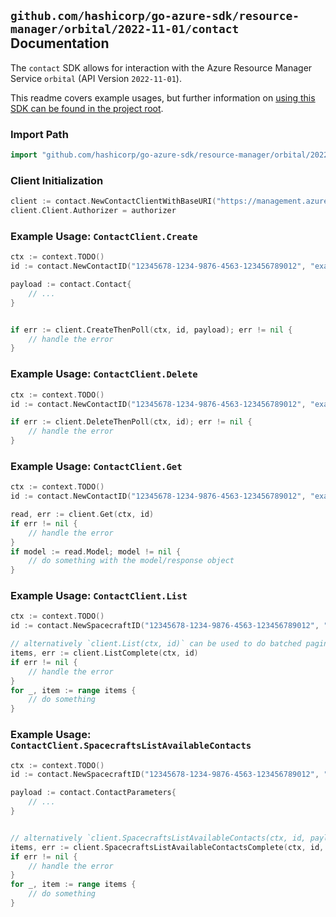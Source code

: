 
## `github.com/hashicorp/go-azure-sdk/resource-manager/orbital/2022-11-01/contact` Documentation

The `contact` SDK allows for interaction with the Azure Resource Manager Service `orbital` (API Version `2022-11-01`).

This readme covers example usages, but further information on [using this SDK can be found in the project root](https://github.com/hashicorp/go-azure-sdk/tree/main/docs).

### Import Path

```go
import "github.com/hashicorp/go-azure-sdk/resource-manager/orbital/2022-11-01/contact"
```


### Client Initialization

```go
client := contact.NewContactClientWithBaseURI("https://management.azure.com")
client.Client.Authorizer = authorizer
```


### Example Usage: `ContactClient.Create`

```go
ctx := context.TODO()
id := contact.NewContactID("12345678-1234-9876-4563-123456789012", "example-resource-group", "spacecraftValue", "contactValue")

payload := contact.Contact{
	// ...
}


if err := client.CreateThenPoll(ctx, id, payload); err != nil {
	// handle the error
}
```


### Example Usage: `ContactClient.Delete`

```go
ctx := context.TODO()
id := contact.NewContactID("12345678-1234-9876-4563-123456789012", "example-resource-group", "spacecraftValue", "contactValue")

if err := client.DeleteThenPoll(ctx, id); err != nil {
	// handle the error
}
```


### Example Usage: `ContactClient.Get`

```go
ctx := context.TODO()
id := contact.NewContactID("12345678-1234-9876-4563-123456789012", "example-resource-group", "spacecraftValue", "contactValue")

read, err := client.Get(ctx, id)
if err != nil {
	// handle the error
}
if model := read.Model; model != nil {
	// do something with the model/response object
}
```


### Example Usage: `ContactClient.List`

```go
ctx := context.TODO()
id := contact.NewSpacecraftID("12345678-1234-9876-4563-123456789012", "example-resource-group", "spacecraftValue")

// alternatively `client.List(ctx, id)` can be used to do batched pagination
items, err := client.ListComplete(ctx, id)
if err != nil {
	// handle the error
}
for _, item := range items {
	// do something
}
```


### Example Usage: `ContactClient.SpacecraftsListAvailableContacts`

```go
ctx := context.TODO()
id := contact.NewSpacecraftID("12345678-1234-9876-4563-123456789012", "example-resource-group", "spacecraftValue")

payload := contact.ContactParameters{
	// ...
}


// alternatively `client.SpacecraftsListAvailableContacts(ctx, id, payload)` can be used to do batched pagination
items, err := client.SpacecraftsListAvailableContactsComplete(ctx, id, payload)
if err != nil {
	// handle the error
}
for _, item := range items {
	// do something
}
```
